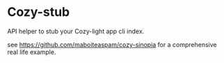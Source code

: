 # Cozy-stub

API helper to stub your Cozy-light app cli index.

see https://github.com/maboiteaspam/cozy-sinopia for a comprehensive real life example.